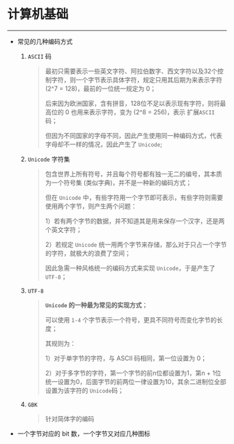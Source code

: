 
# 计算机基础

-----

- 常见的几种编码方式

  1. `ASCII` 码

     > 最初只需要表示一些英文字符、阿拉伯数字、西文字符以及32个控制字符，则一个字节表示具体字符，规定只用其后期为来表示字符 (2^7 = 128)，最前的一位统一规定为 0；
     >
     > 后来因为欧洲国家，含有拼音，128位不足以表示现有字符，则将最高位的 0 也用来表示字符，变为 (2^8 = 256)，表示 扩展`ASCII`码；
     >
     > 但因为不同国家的字母不同，因此产生使用同一种编码方式，代表字母却不一样的情况，因此产生了 `Unicode`;

  2. `Unicode` 字符集

     > 包含世界上所有符号，并且每个符号都有独一无二的编号，其本质为一个符号集 (类似字典)，并不是一种新的编码方式；
     >
     > 但在 `Unicode` 中，有些字符用一个字节即可表示，有些字符则需要使用两个字节，则产生两个问题：
     >
     > 1）若有两个字节的数据，并不知道其是用来保存一个汉字，还是两个英文字符；
     >
     > 2）若规定 `Unicode` 统一用两个字节来存储，那么对于只占一个字节的字符，就极大的浪费了空间；
     >
     > 因此急需一种风格统一的编码方式来实现 `Unicode`，于是产生了 `UTF-8`；

  3. `UTF-8`

     > **`Unicode` 的一种最为常见的实现方式**；
     >
     > 可以使用 `1-4` 个字节表示一个符号，更具不同符号而变化字节的长度；
     >
     > 其规则为：
     >
     > 1）对于单字节的字符，与 ASCII 码相同，第一位设置为 0；
     >
     > 2）对于多字节的字符，第一个字节的前n位都设置为1，第n + 1位统一设置为0，后面字节的前两位一律设置为10，其余二进制位全部设置为该字符的 `Unicode`码；

  4. `GBK`

     > 针对简体字的编码

     

- 一个字节对应的 bit 数，一个字节又对应几种图标


